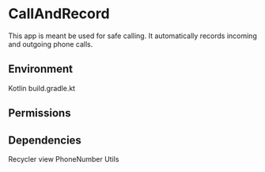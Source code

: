 # CallAndRecord

This app is meant be used for safe calling. It automatically records incoming and outgoing phone calls.

## Environment
Kotlin
build.gradle.kt


## Permissions
## Dependencies
Recycler view
PhoneNumber Utils
